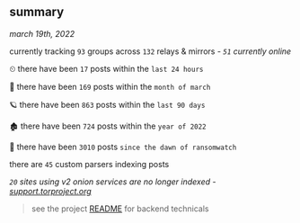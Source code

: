 
## summary
_march 19th, 2022_

currently tracking `93` groups across `132` relays & mirrors - _`51` currently online_

⏲ there have been `17` posts within the `last 24 hours`

🦈 there have been `169` posts within the `month of march`

🪐 there have been `863` posts within the `last 90 days`

🏚 there have been `724` posts within the `year of 2022`

🦕 there have been `3010` posts `since the dawn of ransomwatch`

there are `45` custom parsers indexing posts

_`20` sites using v2 onion services are no longer indexed - [support.torproject.org](https://support.torproject.org/onionservices/v2-deprecation/)_

> see the project [README](https://github.com/thetanz/ransomwatch#ransomwatch--) for backend technicals
